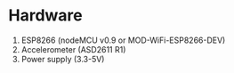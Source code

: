 Hardware
=========

1. ESP8266 (nodeMCU v0.9 or MOD-WiFi-ESP8266-DEV)
2. Accelerometer (ASD2611 R1)
3. Power supply (3.3-5V)
